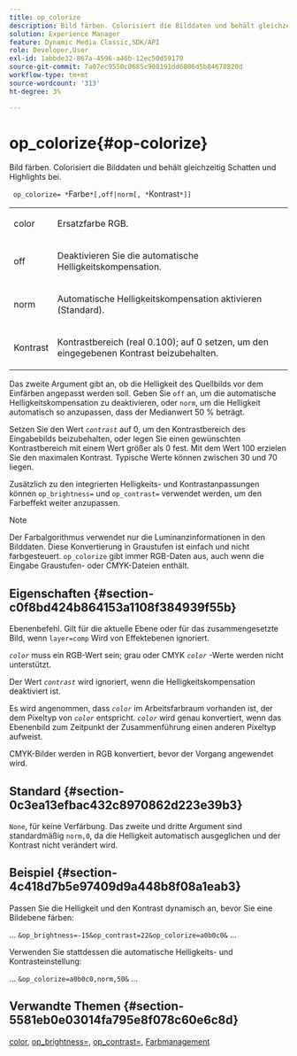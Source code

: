 ```yaml
---
title: op_colorize
description: Bild färben. Colorisiert die Bilddaten und behält gleichzeitig Schatten und Highlights bei.
solution: Experience Manager
feature: Dynamic Media Classic,SDK/API
role: Developer,User
exl-id: 1abbde32-867a-4596-a46b-12ec50d59170
source-git-commit: 7a07ec9550c0685c908191dd6806d5b84678820d
workflow-type: tm+mt
source-wordcount: '313'
ht-degree: 3%

---
```


# op_colorize{#op-colorize}

Bild färben. Colorisiert die Bilddaten und behält gleichzeitig Schatten und Highlights bei.

` op_colorize= *`Farbe`*[,off|norm[, *`Kontrast`*]]`

<table id="simpletable_768D6CDF3F734E7F89DC7AB2EAAC0C77"> 
 <tr class="strow"> 
  <td class="stentry"> <p> <span class="varname"> color </span> </p> </td> 
  <td class="stentry"> <p>Ersatzfarbe RGB. </p> </td> 
 </tr> 
 <tr class="strow"> 
  <td class="stentry"> <p> <span class="codeph"> off </span> </p> </td> 
  <td class="stentry"> <p>Deaktivieren Sie die automatische Helligkeitskompensation. </p> </td> 
 </tr> 
 <tr class="strow"> 
  <td class="stentry"> <p> <span class="codeph"> norm </span> </p> </td> 
  <td class="stentry"> <p>Automatische Helligkeitskompensation aktivieren (Standard). </p> </td> 
 </tr> 
 <tr class="strow"> 
  <td class="stentry"> <p> <span class="varname"> Kontrast </span> </p> </td> 
  <td class="stentry"> <p>Kontrastbereich (real 0.100); auf 0 setzen, um den eingegebenen Kontrast beizubehalten. </p> </td> 
 </tr> 
</table>

Das zweite Argument gibt an, ob die Helligkeit des Quellbilds vor dem Einfärben angepasst werden soll. Geben Sie `off` an, um die automatische Helligkeitskompensation zu deaktivieren, oder `norm`, um die Helligkeit automatisch so anzupassen, dass der Medianwert 50 % beträgt.

Setzen Sie den Wert *`contrast`* auf 0, um den Kontrastbereich des Eingabebilds beizubehalten, oder legen Sie einen gewünschten Kontrastbereich mit einem Wert größer als 0 fest. Mit dem Wert 100 erzielen Sie den maximalen Kontrast. Typische Werte können zwischen 30 und 70 liegen.

Zusätzlich zu den integrierten Helligkeits- und Kontrastanpassungen können `op_brightness=` und `op_contrast=` verwendet werden, um den Farbeffekt weiter anzupassen.

>[!NOTE]
>
>Der Farbalgorithmus verwendet nur die Luminanzinformationen in den Bilddaten. Diese Konvertierung in Graustufen ist einfach und nicht farbgesteuert. `op_colorize` gibt immer RGB-Daten aus, auch wenn die Eingabe Graustufen- oder CMYK-Dateien enthält.

## Eigenschaften {#section-c0f8bd424b864153a1108f384939f55b}

Ebenenbefehl. Gilt für die aktuelle Ebene oder für das zusammengesetzte Bild, wenn `layer=comp` Wird von Effektebenen ignoriert.

*`color`* muss ein RGB-Wert sein; grau oder CMYK *`color`* -Werte werden nicht unterstützt.

Der Wert *`contrast`* wird ignoriert, wenn die Helligkeitskompensation deaktiviert ist.

Es wird angenommen, dass *`color`* im Arbeitsfarbraum vorhanden ist, der dem Pixeltyp von *`color`* entspricht. *`color`* wird genau konvertiert, wenn das Ebenenbild zum Zeitpunkt der Zusammenführung einen anderen Pixeltyp aufweist.

CMYK-Bilder werden in RGB konvertiert, bevor der Vorgang angewendet wird.

## Standard {#section-0c3ea13efbac432c8970862d223e39b3}

`None`, für keine Verfärbung. Das zweite und dritte Argument sind standardmäßig `norm,0`, da die Helligkeit automatisch ausgeglichen und der Kontrast nicht verändert wird.

## Beispiel {#section-4c418d7b5e97409d9a448b8f08a1eab3}

Passen Sie die Helligkeit und den Kontrast dynamisch an, bevor Sie eine Bildebene färben:

... `&op_brightness=-15&op_contrast=22&op_colorize=a0b0c0&` ...

Verwenden Sie stattdessen die automatische Helligkeits- und Kontrasteinstellung:

... `&op_colorize=a0b0c0,norm,50&` ...

## Verwandte Themen {#section-5581eb0e03014fa795e8f078c60e6c8d}

[color](/help/aem-is-ir-api/is-api/http-ref/image-serving-api-ref/c-http-protocol-reference/c-data-types/r-is-http-color.md), [op_brightness=](../../../../../is-api/http-ref/image-serving-api-ref/c-http-protocol-reference/c-command-reference/r-op-brightness.md#reference-edf79dc41ae5411c80bec3ee3731c58a), [op_contrast=](../../../../../is-api/http-ref/image-serving-api-ref/c-http-protocol-reference/c-command-reference/r-op-contrast.md#reference-b26dfa9869fd43bebea0fbb8e9fe743d), [Farbmanagement](../../../../../is-api/http-ref/image-serving-api-ref/c-http-protocol-reference/c-syntax-and-features/r-color-management.md#reference-c7e4a72d589145189f7e4bcb6b4544d7)
